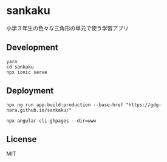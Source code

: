 # sankaku

小学３年生の色々な三角形の単元で使う学習アプリ

## Development

```
yarn
cd sankaku
npx ionic serve
```

## Deployment

```
npx ng run app:build:production --base-href "https://gdg-nara.github.io/sankaku/"

npx angular-cli-ghpages --dir=www
```

## License

MIT
